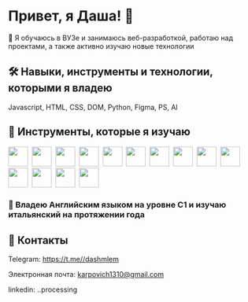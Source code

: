 #  Привет, я Даша! 👋


 🚀 Я обучаюсь в ВУЗе и занимаюсь веб-разработкой, работаю над проектами, а также активно изучаю новые технологии



## 🛠 Навыки, инструменты и технологии, которыми я владею
Javascript, HTML, CSS, DOM, Python,
Figma, PS, AI


## 🌱 Инструменты, которые я изучаю

<img src="https://cdn.jsdelivr.net/gh/devicons/devicon@latest/icons/html5/html5-plain-wordmark.svg" width="40" height="40" />&nbsp;
<img src="https://cdn.jsdelivr.net/gh/devicons/devicon@latest/icons/css3/css3-plain-wordmark.svg" width="40" height="40" />&nbsp;
<img src="https://cdn.jsdelivr.net/gh/devicons/devicon@latest/icons/java/java-plain-wordmark.svg" width="40" height="40" />&nbsp;
<img src="https://cdn.jsdelivr.net/gh/devicons/devicon@latest/icons/javascript/javascript-original.svg" width="40" height="40" />&nbsp;
<img src="https://cdn.jsdelivr.net/gh/devicons/devicon@latest/icons/python/python-original-wordmark.svg" width="40" height="40" />&nbsp;
<img src="https://cdn.jsdelivr.net/gh/devicons/devicon@latest/icons/angular/angular-original.svg" width="40" height="40" />&nbsp; 
<img src="https://cdn.jsdelivr.net/gh/devicons/devicon@latest/icons/react/react-original.svg" width="40" height="40"  />&nbsp;
<img src="https://cdn.jsdelivr.net/gh/devicons/devicon@latest/icons/typescript/typescript-original.svg" width="40" height="40" />&nbsp;
<img src="https://cdn.jsdelivr.net/gh/devicons/devicon@latest/icons/azuresqldatabase/azuresqldatabase-original.svg" width="40" height="40" />&nbsp;
<img src="https://cdn.jsdelivr.net/gh/devicons/devicon@latest/icons/mysql/mysql-original.svg" width="40" height="40" />&nbsp;
<img src="https://cdn.jsdelivr.net/gh/devicons/devicon@latest/icons/postgresql/postgresql-original.svg" width="40" height="40" />&nbsp;
<img src="https://cdn.jsdelivr.net/gh/devicons/devicon@latest/icons/linux/linux-original.svg" width="40" height="40"  />&nbsp;
<img src="https://cdn.jsdelivr.net/gh/devicons/devicon@latest/icons/docker/docker-original.svg" width="40" height="40" />&nbsp;
<img src="https://cdn.jsdelivr.net/gh/devicons/devicon@latest/icons/behance/behance-plain.svg" width="40" height="40" />&nbsp;

### 🔆 Владею Английским языком на уровне C1 и изучаю итальянский на протяжении года


## 🔗 Контакты

Telegram: https://t.me//dashmlem

Электронная почта: karpovich1310@gmail.com

linkedin: ..processing
